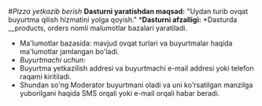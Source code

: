 #*Pizza yetkazib berish*
__Dasturni yaratishdan maqsad:__ "Uydan turib ovqat buyurtma qilish hizmatini yolga qoyish."
   *__Dasturni afzalligi:__
      *Dasturda __products, orders nomli malumotlar bazalari yaratiladi.
 *  Ma'lumotlar bazasida: mavjud ovqat turlari va buyurtmalar haqida ma'lumotlar jamlangan bo'ladi.
 * _Buyurtmachi uchun:_
 * Buyurtma yetkazilish addresi va buyurtmachi e-mail addresi yoki telefon raqami kiritiladi.
 * Shundan so'ng Moderator buyurtmani oladi va uni ko'rsatilgan manzilga yuborilgani haqida SMS orqali
 yoki e-mail orqali habar beradi.